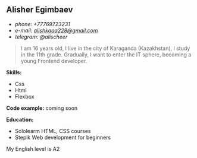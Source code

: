 ## Alisher Egimbaev ##

* *phone: +77769723231*
* *e-mail: alishkaaa228@gmail.com*
* *telegram: @alischeer*

>I am 16 years old, I live in the city of Karaganda (Kazakhstan), I study in the 11th grade. Gradually, I want to enter the IT sphere, becoming a young Frontend developer.

__Skills:__ 
* Css
* Html
* Flexbox

**Code example:** coming soon

**Education:** 
* Sololearm HTML, CSS courses
* Stepik Web development for beginners

My English level is A2